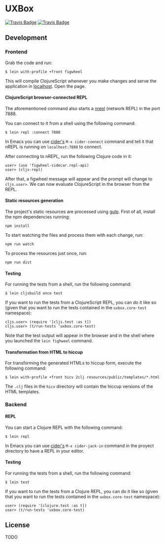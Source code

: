 # UXBox #

[![Travis Badge](https://img.shields.io/travis/uxbox/front.svg?style=flat)](https://travis-ci.org/uxbox/front "Travis Badge (frontend)")
[![Travis Badge](https://img.shields.io/travis/uxbox/back.svg?style=flat)](https://travis-ci.org/uxbox/back "Travis Badge (backend)")


## Development ##

### Frontend ###

Grab the code and run:

```
$ lein with-profile +front figwheel
```

This will compile ClojureScript whenever you make changes and serve the application in [localhost](http://localhost:3449/).
Open the page.

#### ClojureScript browser-connected REPL ####

The aforementioned command also starts a [nrepl](https://github.com/clojure/tools.nrepl) (network REPL) in the port 7888.

You can connect to it from a shell using the following command:

```
$ lein repl :connect 7888
```

In Emacs you can use [cider's](https://github.com/clojure-emacs/cider) `M-x cider-connect` command and tell it that nREPL is
running on `localhost:7888` to connect.

After connecting to nREPL, run the following Clojure code in it:

```
user> (use 'figwheel-sidecar.repl-api)
user> (cljs-repl)
```

After that, a figwheel message will appear and the prompt will change to `cljs.user>`. We can now evaluate ClojureScript in the
browser from the REPL.

#### Static resources generation ####

The project's static resources are processed using [gulp](http://gulpjs.com/). First of all, install the npm dependencies running:

```
npm install
```

To start watching the files and process them with each change, run:

```
npm run watch
```

To process the resources just once, run:

```
npm run dist
```

#### Testing ####

For running the tests from a shell, run the following command:

```
$ lein cljsbuild once test
```

If you want to run the tests from a ClojureScript REPL, you can do it like so (given that you want to run the tests contained in the `uxbox.core-test` namespace):

```
cljs.user> (require '[cljs.test :as t])
cljs.user> (t/run-tests 'uxbox.core-test)
```

Note that the test output will appear in the browser and in the shell where you launched the `lein fighweel` command.


#### Transformation from HTML to hiccup ####

For transforming the generated HTMLs to hiccup form, execute the following command:

```
$ lein with-profile +front hicv 2clj resources/public/templates/*.html
```

The `.clj` files in the `hicv` directory will contain the hiccup versions of the HTML templates.

### Backend ###

#### REPL ####

You can start a Clojure REPL with the following command:

```
$ lein repl
```

In Emacs you can use [cider's](https://github.com/clojure-emacs/cider) `M-x cider-jack-in` command in the proyect directory
to have a REPL in your editor.

#### Testing ####

For running the tests from a shell, run the following command:

```
$ lein test
```

If you want to run the tests from a Clojure REPL, you can do it like so (given that you want to run the tests contained in the `uxbox.core-test` namespace):

```
user> (require '[clojure.test :as t])
user> (t/run-tests 'uxbox.core-test)
```


## License ##

TODO

